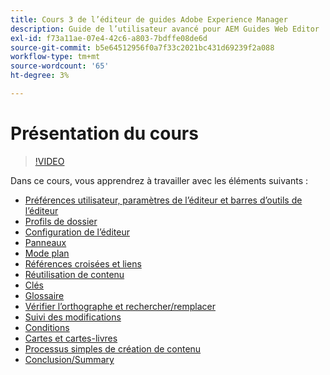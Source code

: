 ```yaml
---
title: Cours 3 de l’éditeur de guides Adobe Experience Manager
description: Guide de l’utilisateur avancé pour AEM Guides Web Editor
exl-id: f73a11ae-07e4-42c6-a803-7bdffe08de6d
source-git-commit: b5e64512956f0a7f33c2021bc431d69239f2a088
workflow-type: tm+mt
source-wordcount: '65'
ht-degree: 3%

---
```


# Présentation du cours

>[!VIDEO](https://video.tv.adobe.com/v/342759)

Dans ce cours, vous apprendrez à travailler avec les éléments suivants :

- [Préférences utilisateur, paramètres de l’éditeur et barres d’outils de l’éditeur](user-settings-preferences-toolbars.md)
- [Profils de dossier](folder-profiles.md)
- [Configuration de l’éditeur](editor-configuration.md)
- [Panneaux](panels.md)
- [Mode plan](outline-view.md)
- [Références croisées et liens](cross-references-and-links.md)
- [Réutilisation de contenu](content-reuse.md)
- [Clés](keys.md)
- [Glossaire](glossary.md)
- [Vérifier l’orthographe et rechercher/remplacer](spell-check.md)
- [Suivi des modifications](track-changes.md)
- [Conditions](conditions.md)
- [Cartes et cartes-livres](maps-and-bookmaps.md)
- [Processus simples de création de contenu](simple-content-creation-workflows.md)
- [Conclusion/Summary](recap.md)
